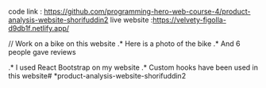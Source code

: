 code link : https://github.com/programming-hero-web-course-4/product-analysis-website-shorifuddin2
live website :https://velvety-figolla-d9db1f.netlify.app/

//
Work on a bike on this website 
.* Here is a photo of the bike 
.* And 6 people gave reviews 

.* I used React Bootstrap on my website 
.* Custom hooks have been used in this website# *product-analysis-website-shorifuddin2 

 